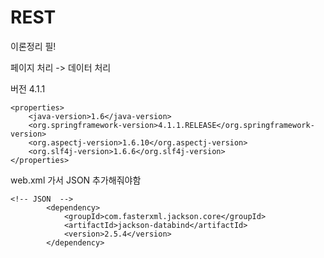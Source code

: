 # REST

이론정리 필!



페이지 처리 -> 데이터 처리

버전 4.1.1

	<properties>
		<java-version>1.6</java-version>
		<org.springframework-version>4.1.1.RELEASE</org.springframework-version>
		<org.aspectj-version>1.6.10</org.aspectj-version>
		<org.slf4j-version>1.6.6</org.slf4j-version>
	</properties>

web.xml 가서 JSON 추가해줘야함

```
<!-- JSON  --> 
		<dependency>
			<groupId>com.fasterxml.jackson.core</groupId>
			<artifactId>jackson-databind</artifactId>
			<version>2.5.4</version>
		</dependency>
```

